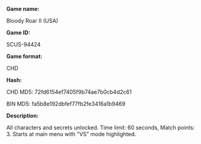**Game name:**

Bloody Roar II (USA)

**Game ID:**

SCUS-94424

**Game format:**

CHD

**Hash:**

CHD MD5: 72fd6154ef7405f9b74ae7b0cb4d2c61

BIN MD5: fa5b8e192dbfef77fb2fe3416a1b9469

**Description:**

All characters and secrets unlocked. Time limit: 60 seconds, Match points: 3. Starts at main menu with "VS" mode highlighted.